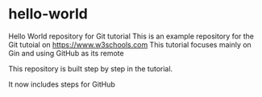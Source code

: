 # hello-world
Hello World repository for Git tutorial
This is an example repository for the Git tutoial on https://www.w3schools.com
This tutorial focuses mainly on Gin and using GitHub as its remote

This repository is built step by step in the tutorial.

It now includes steps for GitHub
